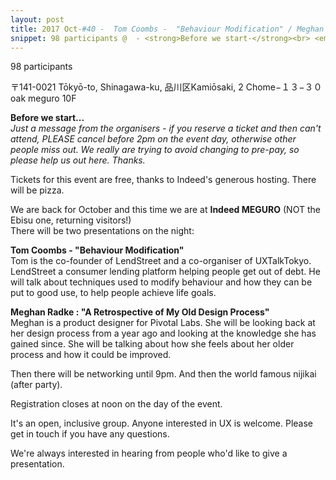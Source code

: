 ```yaml
---
layout: post
title: 2017 Oct-#40 -  Tom Coombs -  "Behaviour Modification" / Meghan Radke -  "Design Process review"
snippet: 98 participants @  - <strong>Before we start-</strong><br> <em>Just a message from the organisers - if you reserve a -
---
```

98 participants

 〒141-0021 Tōkyō-to, Shinagawa-ku, 品川区Kamiōsaki, 2 Chome−１３−３０ oak meguro 10F

<strong>Before we start...</strong><br>
<em>Just a message from the organisers - if you reserve a ticket and then can't attend, PLEASE cancel before 2pm on the event day, otherwise other people miss out. We really are trying to avoid changing to pre-pay, so please help us out here. Thanks.</em> 

Tickets for this event are free, thanks to Indeed's generous hosting. There will be pizza.

We are back for October and this time we are at <strong>Indeed MEGURO</strong> (NOT the Ebisu one, returning visitors!)<br>
There will be two presentations on the night:

<strong>Tom Coombs - "Behaviour Modification"</strong> <br>
Tom is the co-founder of LendStreet and a co-organiser of UXTalkTokyo. LendStreet a consumer lending platform helping people get out of debt. He will talk about techniques used to modify behaviour and how they can be put to good use, to help people achieve life goals. 

<strong>Meghan Radke : "A Retrospective of My Old Design Process"</strong> <br>
Meghan is a product designer for Pivotal Labs. She will be looking back at her design process from a year ago and looking at the knowledge she has gained since. She will be talking about how she feels about her older process and how it could be improved. 

Then there will be networking until 9pm. And then the world famous nijikai (after party).

Registration closes at noon on the day of the event.

It's an open, inclusive group. Anyone interested in UX is welcome. Please get in touch if you have any questions.

We're always interested in hearing from people who'd like to give a presentation.

